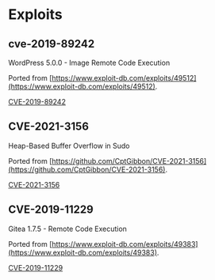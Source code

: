 # Exploits

## cve-2019-89242

WordPress 5.0.0 - Image Remote Code Execution 

Ported from [https://www.exploit-db.com/exploits/49512](https://www.exploit-db.com/exploits/49512).

[CVE-2019-89242](https://nvd.nist.gov/vuln/detail/CVE-2019-89242)


## CVE-2021-3156

Heap-Based Buffer Overflow in Sudo

Ported from [https://github.com/CptGibbon/CVE-2021-3156](https://github.com/CptGibbon/CVE-2021-3156).

[CVE-2021-3156](https://nvd.nist.gov/vuln/detail/CVE-2021-3156)


## CVE-2019-11229

Gitea 1.7.5 - Remote Code Execution

Ported from [https://www.exploit-db.com/exploits/49383](https://www.exploit-db.com/exploits/49383).

[CVE-2019-11229](https://nvd.nist.gov/vuln/detail/CVE-2019-11229)
